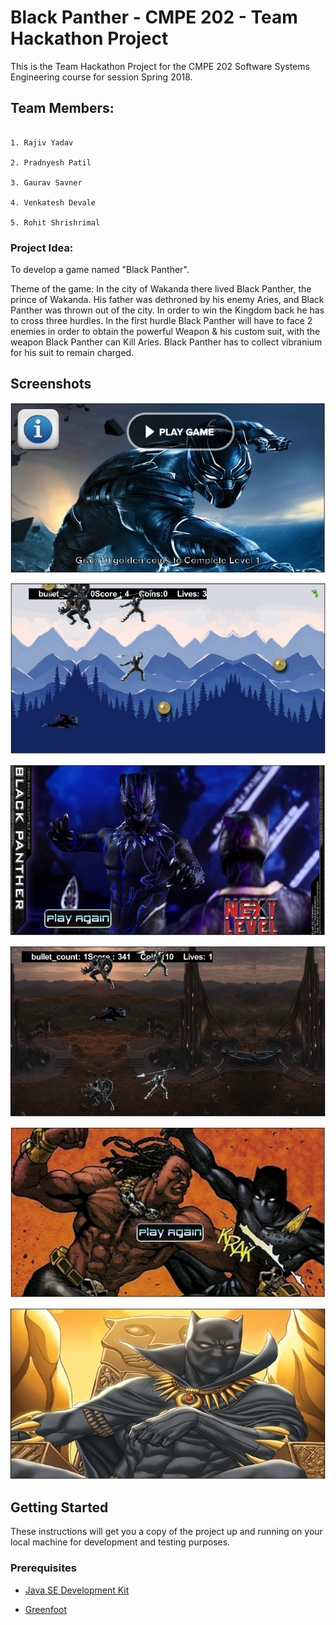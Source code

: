# Black Panther - CMPE 202 - Team Hackathon Project


This is the Team Hackathon Project for the CMPE 202 Software Systems Engineering course for session Spring 2018.


## Team Members:

```

1. Rajiv Yadav

2. Pradnyesh Patil

3. Gaurav Savner

4. Venkatesh Devale

5. Rohit Shrishrimal

```


### Project Idea: 
To develop a game named "Black Panther".

Theme of the game: In the city of Wakanda there lived Black Panther, the prince of Wakanda. His father was dethroned by his enemy Aries, and Black Panther was thrown out of the city. In order to win the Kingdom back he has to cross three hurdles. In the first hurdle Black Panther will have to face 2 enemies in order to obtain the powerful Weapon & his custom suit, with the weapon Black Panther can Kill Aries. Black Panther has to collect vibranium for his suit to remain charged.

## Screenshots
![Start Screen](screenshots/1.PNG "Start Screen of the Game")

![Start Screen](screenshots/2.PNG "Level 1")

![Start Screen](screenshots/3.PNG "Level 1 Complete")

![Start Screen](screenshots/5.PNG "Level 2")

![Start Screen](screenshots/4.PNG "Game Over")

![Start Screen](screenshots/6.PNG "Player Won")

## Getting Started

These instructions will get you a copy of the project up and running on your local machine for development and testing purposes.

### Prerequisites

* [Java SE Development Kit](http://www.oracle.com/technetwork/java/javase/downloads/jdk8-downloads-2133151.html)

* [Greenfoot](https://www.greenfoot.org/download/files/old/Greenfoot-windows-300.msi
)
